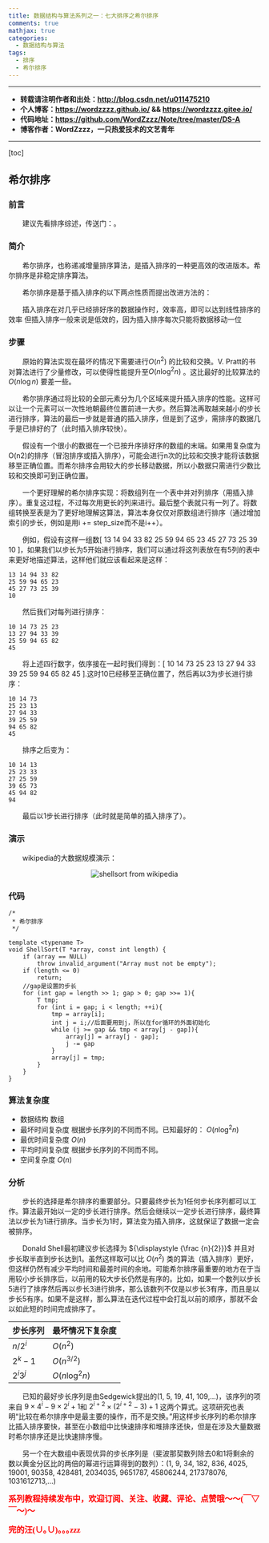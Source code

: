 ```yaml
---
title: 数据结构与算法系列之一：七大排序之希尔排序
comments: true
mathjax: true
categories:
  - 数据结构与算法
tags:
  - 排序
  - 希尔排序
---
```


----------

- **转载请注明作者和出处：http://blog.csdn.net/u011475210**
- **个人博客：https://wordzzzz.github.io/ && https://wordzzzz.gitee.io/**
- **代码地址：https://github.com/WordZzzz/Note/tree/master/DS-A**
- **博客作者：WordZzzz，一只热爱技术的文艺青年**

----------

[toc]

## 希尔排序

### 前言

&emsp;&emsp;建议先看排序综述，传送门：。

### 简介

&emsp;&emsp;希尔排序，也称递减增量排序算法，是插入排序的一种更高效的改进版本。希尔排序是非稳定排序算法。

&emsp;&emsp;希尔排序是基于插入排序的以下两点性质而提出改进方法的：

&emsp;&emsp;插入排序在对几乎已经排好序的数据操作时，效率高，即可以达到线性排序的效率
但插入排序一般来说是低效的，因为插入排序每次只能将数据移动一位

### 步骤

&emsp;&emsp;原始的算法实现在最坏的情况下需要进行${\displaystyle O(n^{2})}$ 的比较和交换。V. Pratt的书对算法进行了少量修改，可以使得性能提升至${\displaystyle O(n\log ^{2}n)}$ 。这比最好的比较算法的${\displaystyle O(n\log n)}$ 要差一些。

&emsp;&emsp;希尔排序通过将比较的全部元素分为几个区域来提升插入排序的性能。这样可以让一个元素可以一次性地朝最终位置前进一大步。然后算法再取越来越小的步长进行排序，算法的最后一步就是普通的插入排序，但是到了这步，需排序的数据几乎是已排好的了（此时插入排序较快）。

&emsp;&emsp;假设有一个很小的数据在一个已按升序排好序的数组的末端。如果用复杂度为O(n2)的排序（冒泡排序或插入排序），可能会进行n次的比较和交换才能将该数据移至正确位置。而希尔排序会用较大的步长移动数据，所以小数据只需进行少数比较和交换即可到正确位置。

&emsp;&emsp;一个更好理解的希尔排序实现：将数组列在一个表中并对列排序（用插入排序）。重复这过程，不过每次用更长的列来进行。最后整个表就只有一列了。将数组转换至表是为了更好地理解这算法，算法本身仅仅对原数组进行排序（通过增加索引的步长，例如是用i += step_size而不是i++）。

&emsp;&emsp;例如，假设有这样一组数[ 13 14 94 33 82 25 59 94 65 23 45 27 73 25 39 10 ]，如果我们以步长为5开始进行排序，我们可以通过将这列表放在有5列的表中来更好地描述算法，这样他们就应该看起来是这样：

```
13 14 94 33 82
25 59 94 65 23
45 27 73 25 39
10
```

&emsp;&emsp;然后我们对每列进行排序：

```
10 14 73 25 23
13 27 94 33 39
25 59 94 65 82
45
```

&emsp;&emsp;将上述四行数字，依序接在一起时我们得到：[ 10 14 73 25 23 13 27 94 33 39 25 59 94 65 82 45 ].这时10已经移至正确位置了，然后再以3为步长进行排序：

```
10 14 73
25 23 13
27 94 33
39 25 59
94 65 82
45
```

&emsp;&emsp;排序之后变为：

```
10 14 13
25 23 33
27 25 59
39 65 73
45 94 82
94
```

&emsp;&emsp;最后以1步长进行排序（此时就是简单的插入排序了）。

### 演示

&emsp;&emsp;wikipedia的大数据规模演示：

<p></p>
<div align=center><img src="http://img.blog.csdn.net/20180108104308360?watermark/2/text/aHR0cDovL2Jsb2cuY3Nkbi5uZXQvdTAxMTQ3NTIxMA==/font/5a6L5L2T/fontsize/400/fill/I0JBQkFCMA==/dissolve/70/gravity/SouthEast" alt="shellsort from wikipedia"/></div>
<p></p>

### 代码

```cpp?linenums
/*
 * 希尔排序
 */

template <typename T>
void ShellSort(T *array, const int length) {
	if (array == NULL)
		throw invalid_argument("Array must not be empty");
	if (length <= 0)
		return;
	//gap是设置的步长
	for (int gap = length >> 1; gap > 0; gap >>= 1){
		T tmp;
		for (int i = gap; i < length; ++i){
			tmp = array[i];
			int j = i;//后面要用到j，所以在for循环的外面初始化
			while (j >= gap && tmp < array[j - gap]){
				array[j] = array[j - gap];
				j -= gap
			}
			array[j] = tmp;
		}
	}
}
```

### 算法复杂度

- 数据结构	数组
- 最坏时间复杂度	根据步长序列的不同而不同。已知最好的： ${\displaystyle O(n\log ^{2}n)}$ 
- 最优时间复杂度	${\displaystyle O(n)}$
- 平均时间复杂度	根据步长序列的不同而不同。
- 空间复杂度        ${\displaystyle O(n)}$

### 分析

&emsp;&emsp;步长的选择是希尔排序的重要部分。只要最终步长为1任何步长序列都可以工作。算法最开始以一定的步长进行排序。然后会继续以一定步长进行排序，最终算法以步长为1进行排序。当步长为1时，算法变为插入排序，这就保证了数据一定会被排序。

&emsp;&emsp;Donald Shell最初建议步长选择为 ${\displaystyle {\frac {n}{2}}}$ 并且对步长取半直到步长达到1。虽然这样取可以比 ${\displaystyle O(n^{2})}$ 类的算法（插入排序）更好，但这样仍然有减少平均时间和最差时间的余地。可能希尔排序最重要的地方在于当用较小步长排序后，以前用的较大步长仍然是有序的。比如，如果一个数列以步长5进行了排序然后再以步长3进行排序，那么该数列不仅是以步长3有序，而且是以步长5有序。如果不是这样，那么算法在迭代过程中会打乱以前的顺序，那就不会以如此短的时间完成排序了。

|  步长序列   |  最坏情况下复杂度   |
| --- | --- |
|   ${\displaystyle {n/2^{i}}}$  |  ${\displaystyle O(n^{2})}$   |
|   ${\displaystyle 2^{k}-1}$  |  ${\displaystyle O(n^{3/2})}$   |
|   ${\displaystyle 2^{i}3^{j}}$  |  ${\displaystyle O(n\log ^{2}n)}$   |

&emsp;&emsp;已知的最好步长序列是由Sedgewick提出的(1, 5, 19, 41, 109,...)，该序列的项来自 ${\displaystyle 9\times 4^{i}-9\times 2^{i}+1}$和 ${\displaystyle 2^{i+2}\times (2^{i+2}-3)+1}$ 这两个算式。这项研究也表明“比较在希尔排序中是最主要的操作，而不是交换。”用这样步长序列的希尔排序比插入排序要快，甚至在小数组中比快速排序和堆排序还快，但是在涉及大量数据时希尔排序还是比快速排序慢。

&emsp;&emsp;另一个在大数组中表现优异的步长序列是（斐波那契数列除去0和1将剩余的数以黄金分区比的两倍的幂进行运算得到的数列）：(1, 9, 34, 182, 836, 4025, 19001, 90358, 428481, 2034035, 9651787, 45806244, 217378076, 1031612713,…)

**<font color="red" size=3 face="仿宋">系列教程持续发布中，欢迎订阅、关注、收藏、评论、点赞哦～～(￣▽￣～)～</font>**

**<font color="red" size=3 face="仿宋">完的汪(∪｡∪)｡｡｡zzz</font>**